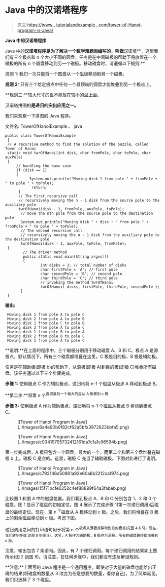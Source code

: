 # Java 中的汉诺塔程序

> 原文:[https://www . tutorialandexample . com/tower-of-Hanoi-program-in-Java/](https://www.tutorialandexample.com/tower-of-hanoi-program-in-java/)

**Java 中的汉诺塔程序**

Java 中的**汉诺塔程序是为了解决一个数学难题而编写的，叫做**汉诺塔**，这里我们有三个极点和 n 个大小不同的圆盘。任务是在中间磁极的帮助下将放置在一个磁极的所有 n 个圆盘移动到另一个磁极。移动磁盘时，请遵循以下规则:**

规则 1: 我们一次只能将一个圆盘从一个磁极移动到另一个磁极。

**规则 2:** 只有三个给定极点中任何一个最顶端的圆盘才能堆叠到另一个极点上。

**规则三:**较大尺寸的盘不能放在较小的盘上面。

汉诺塔拼图的**是递归**的**突出应用之一。**

我们来观察一下拼图的 Java 程序。

文件名: TowerOfHanoiExample *。* java

```
public class TowerOfHanoiExample
 {
 // A recursive method to find the solution of the puzzle, called Tower of Hanoi
 static void twrOfHanoi(int disk, char fromPole, char toPole, char auxPole)
 {
     // handling the base case
     if (disk == 1)
     {
           System.out.println("Moving disk 1 from pole " + fromPole + " to pole " + toPole);
            return;
      }
      // The first recursive call             
      // recursively moving the n - 1 disk from the source pole to the auxiliary pole
      twrOfHanoi(disk - 1, fromPole, auxPole, toPole);
       // move the nth pole from the source pole to the destination pole
       System.out.println("Moving disk " + disk + " from pole " + fromPole + " to pole " + toPole);
       // The second recursive call
       // recursively moving the n - 1 disk from the auxiliary pole to the destination pole
       twrOfHanoi(disk - 1, auxPole, toPole, fromPole);
 }
        // The driver method
        public static void main(String argvs[])
        {
                int disks = 3; // total number of disks
                char firstPole = 'A'; // first pole
                char secondPole = 'B'; // second pole
                char thirdPole = 'C'; // third pole
                // invoking the method twrOfHanoi
                twrOfHanoi( disks, firstPole, thirdPole, secondPole );
       }
 } 
```

**输出:**

```
 Moving disk 1 from pole A to pole C
 Moving disk 2 from pole A to pole B
 Moving disk 1 from pole C to pole B
 Moving disk 3 from pole A to pole C
 Moving disk 1 from pole B to pole A
 Moving disk 2 from pole B to pole C
 Moving disk 1 from pole A to pole C 
```

**说明:**在上面的程序中，三个磁极分别用于移动磁盘 A、B 和 C。极点 A 是源极点，默认情况下，所有三个磁盘都堆叠在这里。C 极是目的极，B 极是辅助极。

任务是在辅助极(即极 b)的帮助下，从源极(即极 A)到目的极(即极 C)堆叠所有磁盘。该任务通过以下三个步骤完成。

**步骤 1:** 使用极点 C 作为辅助极点，递归地将 n–1 个磁盘从极点 A 移动到极点 B。

**第二步:**将第 n 个<sup>盘或最后一个最大的盘从 A 极移到 c 极</sup>

**步骤 3:** 使用极点 A 作为辅助极点，递归地将 n–1 个磁盘从极点 B 移动到极点 C。

<figure class="wp-block-image size-large">![Tower of Hanoi Program in Java](../Images/6a4e90b0f82cf62a5bfa3872623bbfa5.png)</figure>

<figure class="wp-block-image size-large">![Tower of Hanoi Program in Java](../Images/c00419795732412161da7c1a1e96594b.png)</figure>

第一步完成后，A 极只包含一个圆盘，最大的一个。而第二个和第三个盘堆叠在磁极 b 上。磁极 C 是空的。这里，磁极 C 充当了辅助磁极。下图对此进行了说明。

<figure class="wp-block-image size-large">![Tower of Hanoi Program in Java](../Images/c792146d50981a92e60a8b2212ca1974.png)</figure>

<figure class="wp-block-image size-large">![Tower of Hanoi Program in Java](../Images/15f71bcfe0252c4ef88899f64a3fabeb.png)</figure>

比较图 1 和图 4 中的磁盘位置。我们看到极点 A、B 和 C 分别包含 1、2 和 0 个磁盘。图 1 显示了磁盘的初始定位，图 4 展示了完成步骤 1(第一次递归调用)后磁盘的最终定位。现在，第 n <sup>个</sup>磁盘从 A 极移动到 c 极。之后，我们将堆叠在 B 极上的剩余磁盘移动到 c 极。考虑下图。

递归调用之间的打印语句用于将第 n 个<sup>极点从源极点移动到目的极点(见图 4 & 5)。现在，我们转到步骤 3(图 6 到图 8)。这里，A 极作为辅助极，B 极作为源极。所有的磁盘最终都堆叠到 c 极。</sup>

注意，输出包含 7 条语句。因此，有 7 个递归调用。每个递归调用的结果如上图所示(图 2 到图 8)。请注意，在任何步骤中，我们都没有违反解谜规则。

**注意:**上面写的 Java 程序是一个通用程序，即使对于大量的磁盘也能给出正确的结果(将磁盘的数量从 3 改变为任意想要的数量，看你自己)。为了简单起见，我们只选择了 3 个磁盘。